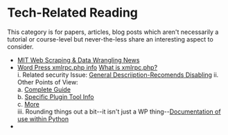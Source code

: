 # Tech-Related Reading <br>
This category is for papers, articles, blog posts which aren't necessarily a tutorial or course-level but never-the-less share an interesting aspect to consider.  <br>

* [MIT Web Scraping & Data Wrangling News](https://www.technologyreview.com/2020/12/08/1013440/web-scraping-van-buren-case-supreme-court-opinion/) <br>
* [Word Press xmlrpc.php info](https://codex.wordpress.org/XML-RPC_Support) [What is xmlrpc.php?](http://xmlrpc.com/)     <br>
    i.    Related security Issue:  [General Descriiption-Recomends Disabling](https://www.hostinger.com/tutorials/xmlrpc-wordpress) 
    ii.   Other Points of View: <br>
          a. [Complete Guide](https://kinsta.com/blog/xmlrpc-php/) <br>
          b. [Specific Plugin Tool Info](https://www.wordfence.com/blog/2020/12/the-nonenone-brute-force-attacks-even-hackers-need-qa/) <br>
          c. [More](https://www.wordfence.com/blog/2015/10/should-you-disable-xml-rpc-on-wordpress/) <br>
    iii.  Rounding things out a bit--it isn't just a WP thing--[Documentation of use within Python](https://docs.python.org/3/library/xmlrpc.client.html) <br>
*  <br>
